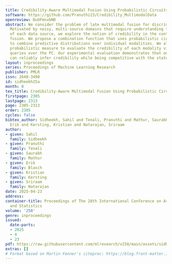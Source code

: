 ```yaml
---
title: Credibility-Aware Multimodal Fusion Using Probabilistic Circuits
software: https://github.com/Pranuthi23/Credibility_MultimodalData
openreview: DuUFmnvbND
abstract: We consider the problem of late multimodal fusion for discriminative learning.
  Motivated by noisy, multi-source domains that require understanding the reliability
  of each data source, we explore the notion of credibility in the context of multimodal
  fusion. We propose a combination function that uses probabilistic circuits (PCs)
  to combine predictive distributions over individual modalities. We also define a
  probabilistic measure to evaluate the credibility of each modality via inference
  queries over the PC. Our experimental evaluation demonstrates that our fusion method
  can reliably infer credibility while being competitive with the state-of-the-art.
layout: inproceedings
series: Proceedings of Machine Learning Research
publisher: PMLR
issn: 2640-3498
id: sidheekh25a
month: 0
tex_title: Credibility-Aware Multimodal Fusion Using Probabilistic Circuits
firstpage: 2305
lastpage: 2313
page: 2305-2313
order: 2305
cycles: false
bibtex_author: Sidheekh, Sahil and Tenali, Pranuthi and Mathur, Saurabh and Blasch,
  Erik and Kersting, Kristian and Natarajan, Sriraam
author:
- given: Sahil
  family: Sidheekh
- given: Pranuthi
  family: Tenali
- given: Saurabh
  family: Mathur
- given: Erik
  family: Blasch
- given: Kristian
  family: Kersting
- given: Sriraam
  family: Natarajan
date: 2025-04-23
address:
container-title: Proceedings of The 28th International Conference on Artificial Intelligence
  and Statistics
volume: '258'
genre: inproceedings
issued:
  date-parts:
  - 2025
  - 4
  - 23
pdf: https://raw.githubusercontent.com/mlresearch/v258/main/assets/sidheekh25a/sidheekh25a.pdf
extras: []
# Format based on Martin Fenner's citeproc: https://blog.front-matter.io/posts/citeproc-yaml-for-bibliographies/
---
```

